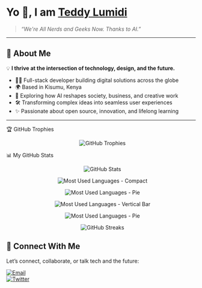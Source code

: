# Yo 👋, I am [Teddy Lumidi](https://bio.link/teddylumidi)

> *“We're All Nerds and Geeks Now. Thanks to AI.”*

---

## 🚀 About Me

💡 **I thrive at the intersection of technology, design, and the future.**

- 👨‍💻 Full-stack developer building digital solutions across the globe  
- 🌍 Based in Kisumu, Kenya  
- 🔭 Exploring how AI reshapes society, business, and creative work  
- 🛠️ Transforming complex ideas into seamless user experiences  
- ✨ Passionate about open source, innovation, and lifelong learning

---

🏆 GitHub Trophies
<p align="center">
  <img src="https://github-profile-trophy.vercel.app/?username=teddylumidi&column=7&title_color=ffffff&icon_color=ffffff&text_color=ffffff&bg_color=000000" alt="GitHub Trophies" />
</p>

📊 My GitHub Stats
<p align="center">
  <img src="https://github-readme-stats.vercel.app/api?username=teddylumidi&show_icons=true&count_private=true&hide_border=true&title_color=ffffff&icon_color=ffffff&text_color=ffffff&bg_color=000000" alt="GitHub Stats" />
</p>

<p align="center">
  <img src="https://github-readme-stats.vercel.app/api/top-langs/?username=teddylumidi&layout=compact&hide_border=true&title_color=ffffff&text_color=ffffff&bg_color=000000" alt="Most Used Languages - Compact" />
</p>

<p align="center">
  <img src="https://github-readme-stats.vercel.app/api/top-langs/?username=teddylumidi&layout=donut&hide_border=true&title_color=ffffff&text_color=ffffff&bg_color=000000" alt="Most Used Languages - Pie" />
</p>

<p align="center">
  <img src="https://github-readme-stats.vercel.app/api/top-langs/?username=teddylumidi&layout=bar&hide_border=true&title_color=ffffff&text_color=ffffff&bg_color=000000" alt="Most Used Languages - Vertical Bar" />
</p>

<p align="center">
  <img src="https://github-readme-stats.vercel.app/api/top-langs/?username=teddylumidi&layout=pie&hide_border=true&title_color=ffffff&text_color=ffffff&bg_color=000000&langs_count=8" alt="Most Used Languages - Pie" />
</p>

<p align="center">
  <img src="https://www.google.com/search?q=https://streak-stats.demolab.com/%3Fuser%3Dteddylumidi%26theme%3Dblack-ice%26hide_border%3Dtrue%26stroke%3Dffffff%26ring%3Dffffff%26fire%3Dffffff%26currStreakLabel%3Dffffff" alt="GitHub Streaks" />
</p>

## 💬 Connect With Me

Let’s connect, collaborate, or talk tech and the future:

[![Email](https://img.shields.io/badge/Email-lumiditeddy%40gmail.com-red?style=for-the-badge&logo=gmail)](mailto:lumiditeddy@gmail.com)  
[![Twitter](https://img.shields.io/badge/Twitter-@teddylumidi-blue?style=for-the-badge&logo=twitter)](https://twitter.com/teddylumidi)
